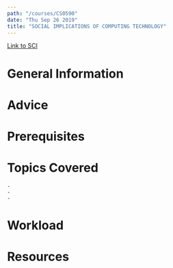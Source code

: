 ```yaml
---
path: "/courses/CS0590"
date: "Thu Sep 26 2019"
title: "SOCIAL IMPLICATIONS OF COMPUTING TECHNOLOGY"
---
```

[Link to SCI]("http://courses.sci.pitt.edu/courses/courses/view/CS-0590")

# General Information

# Advice


# Prerequisites
<!-- PREREQ_REPLACEMENT (Do not remove) -->

<!-- END PREREQ_REPLACEMENT (Do not remove) -->
# Topics Covered
	- 
	-
	-
# Workload

<!-- TESTIMONIALS
# Testimonials
This gets replaced with Gatsby, its
data comes from Google Sheets for easier
editing!
-->

# Resources
